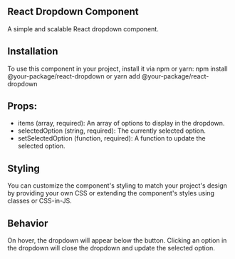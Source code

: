 ## React Dropdown Component
A simple and scalable React dropdown component.

## Installation
To use this component in your project, install it via npm or yarn:
npm install @your-package/react-dropdown
or
yarn add @your-package/react-dropdown

## Props:

*   items (array, required): An array of options to display in the dropdown.
*   selectedOption (string, required): The currently selected option.
*   setSelectedOption (function, required): A function to update the selected option.

## Styling
You can customize the component's styling to match your project's design by providing your own CSS or extending the component's styles using classes or CSS-in-JS.

## Behavior
On hover, the dropdown will appear below the button.
Clicking an option in the dropdown will close the dropdown and update the selected option.
